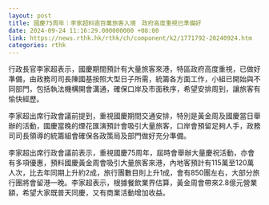 ```yaml
---
layout: post
title: 國慶75周年｜李家超料逾百萬旅客入境　政府高度重視已準備好
date: 2024-09-24 11:16:29.000000000 +08:00
link: https://news.rthk.hk/rthk/ch/component/k2/1771792-20240924.htm
categories: rthk
---
```


行政長官李家超表示，國慶期間預計有大量旅客來港，特區政府高度重視，已做好準備，由政務司司長陳國基按照大型日子所需，統籌各方面工作，小組已開始與不同部門，包括執法機構開會溝通，確保口岸及市面秩序，希望安排周到，讓旅客有愉快經歷。

李家超出席行政會議前提到，重視國慶期間交通安排，特別是黃金周及國慶當日舉辦的活動，國慶當晚的煙花匯演預計會吸引大量旅客，口岸會預留足夠人手，政務司司長領導的統籌組會確保各政策局及部門做好充分準備。

李家超出席行政會議前表示，重視國慶75周年，屆時會舉辦大量慶祝活動，亦會有多項優惠，預料國慶黃金周會吸引大量旅客來港，內地客預計有115萬至120萬人次，比去年同期上升約2成，旅行團數目則上升1成，會有850團左右，大部分旅行團將會留港一晚。李家超表示，根據餐飲業界估算，黃金周會帶來2.8億元營業額，希望大家既普天同慶，又有商業活動增加收益。
